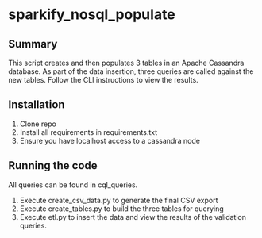 # sparkify_nosql_populate

## Summary
This script creates and then populates 3 tables in an Apache Cassandra database.
As part of the data insertion, three queries are called against the new tables.
Follow the CLI instructions to view the results.

## Installation

1. Clone repo
2. Install all requirements in requirements.txt
3. Ensure you have localhost access to a cassandra node

## Running the code
All queries can be found in cql_queries.

1. Execute create_csv_data.py to generate the final CSV export
2. Execute create_tables.py to build the three tables for querying
3. Execute etl.py to insert the data and view the results of the validation queries.
